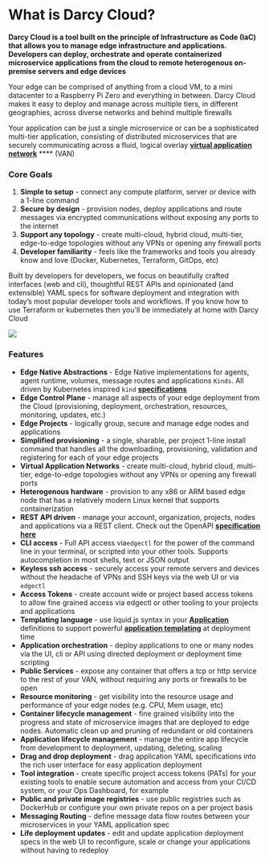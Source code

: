 # What is Darcy Cloud?

**Darcy Cloud is a tool built on the principle of Infrastructure as Code (IaC) that allows you to manage edge infrastructure and applications. Developers can deploy, orchestrate and operate containerized microservice applications from the cloud to remote heterogenous on-premise servers and edge devices**

Your edge can be comprised of anything from a cloud VM, to a mini datacenter to a Raspberry Pi Zero and everything in between. Darcy Cloud makes it easy to deploy and manage across multiple tiers, in different geographies, across diverse networks and behind multiple firewalls

Your application can be just a single microservice or can be a sophisticated multi-tier application, consisting of distributed microservices that are securely communicating across a fluid, logical overlay [**virtual application network**](https://netprototalk.com/2019/11/12/virtual-application-networks-for-hybrid-cloud-interconnect/) **** (VAN)

### Core Goals

1. **Simple to setup** - connect any compute platform, server or device with a 1-line command&#x20;
2. **Secure by design** - provision nodes, deploy applications and route messages via encrypted communications without exposing any ports to the internet
3. **Support any topology** - create multi-cloud, hybrid cloud, multi-tier, edge-to-edge topologies without any VPNs or opening any firewall ports
4. **Developer familiarity** - feels like the frameworks and tools you already know and love (Docker, Kubernetes, Terraform, GitOps, etc)

Built by developers for developers, we focus on beautifully crafted interfaces (web and cli), thoughtful REST APIs and opinionated (and extensible) YAML specs for software deployment and integration with today’s most popular developer tools and workflows. If you know how to use Terraform or kubernetes then you'll be immediately at home with Darcy Cloud

&#x20;

![](<../assets/Darcy Cloud Project-tny (1).jpg>)

### Features

* **Edge Native Abstractions** -  Edge Native implementations for agents, agent runtime, volumes, message routes and applications `Kinds`. All driven by Kubernetes inspired `kind` [**specifications**](applications-doc/app-doc-yaml.md)
* **Edge Control Plane** - manage all aspects of your edge deployment from the Cloud (provisioning, deployment, orchestration, resources, monitoring, updates, etc.)
* **Edge Projects** - logically group, secure and manage edge nodes and applications&#x20;
* **Simplified provisioning** - a single, sharable, per project 1-line install command that handles all the downloading, provisioning, validation and registering for each of your edge projects
* **Virtual Application Networks** - create multi-cloud, hybrid cloud, multi-tier, edge-to-edge topologies without any VPNs or opening any firewall ports
* **Heterogenous hardware** - provision to any x86 or ARM based edge node that has a relatively modern Linux kernel that supports containerization
* **REST API driven** - manage your account, organization, projects, nodes and applications via a REST client. Check out the OpenAPI [**specification here**](https://api.darcy.ai/v1/docs)
* **CLI access** - Full API access via`edgectl` for the power of the command line in your terminal, or scripted into your other tools. Supports autocompletion in most shells, text or JSON output
* **Keyless ssh access** - securely access your remote servers and devices without the headache of VPNs and SSH keys via the web UI or via `edgectl`
* **Access Tokens** - create account wide or project based access tokens to allow fine grained access via edgectl or other tooling to your projects and applications
* **Templating language** - use liquid.js syntax in your [**Application**](applications-doc/) definitions to support powerful [**application templating**](applications-doc/app-doc-advanced-templating.md) at deployment time
* **Application orchestration** - deploy applications to one or many nodes via the UI, cli or API using directed deployment or deployment time scripting
* **Public Services** - expose any container that offers a tcp or http service to the rest of your VAN, without requiring any ports or firewalls to be open&#x20;
* **Resource monitoring** - get visibility into the resource usage and performance of your edge nodes (e.g. CPU, Mem usage, etc)
* **Container lifecycle management** - fine grained visibility into the progress and state of microservice images that are deployed to edge nodes. Automatic clean up and pruning of redundant or old containers&#x20;
* **Application lifecycle management** - manage the entire app lifecycle from development to deployment, updating, deleting, scaling&#x20;
* **Drag and drop deployment** - drag application YAML specifications into the rich user interface for easy application deployment
* **Tool integration** - create specific project access tokens (PATs) for your existing tools to enable secure automation and access from your CI/CD system, or your Ops Dashboard, for example
* **Public and private image registries** - use public registries such as DockerHub or configure your own private repos on a per project basis&#x20;
* **Messaging Routing** - define message data flow routes between your microservices in your YAML application spec
* **Life deployment updates** - edit and update application deployment specs in the web UI to reconfigure, scale or change your applications without having to redeploy

